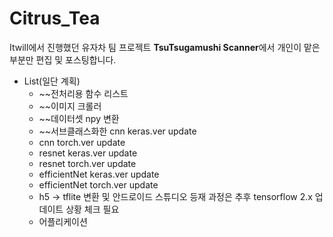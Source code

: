 # Citrus_Tea
Itwill에서 진행했던 유자차 팀 프로젝트 **TsuTsugamushi Scanner**에서 개인이 맡은 부분만 편집 및 포스팅합니다.
* List(일단 계획)
  - ~~전처리용 함수 리스트
  - ~~이미지 크롤러
  - ~~데이터셋 npy 변환 
  - ~~서브클래스화한 cnn keras.ver update
  - cnn torch.ver update
  - resnet keras.ver update
  - resnet torch.ver update
  - efficientNet keras.ver update
  - efficientNet torch.ver update
  - h5 -> tflite 변환 및 안드로이드 스튜디오 등재 과정은 추후 tensorflow 2.x 업데이트 상황 체크 필요
  - 어플리케이션 
